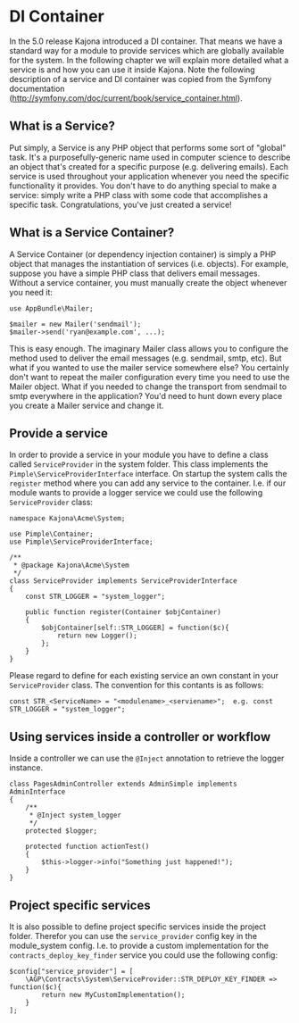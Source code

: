 # DI Container

In the 5.0 release Kajona introduced a DI container. That means we have a standard way for a module to provide services
which are globally available for the system. In the following chapter we will explain more detailed what a service is
and how you can use it inside Kajona. Note the following description of a service and DI container was copied from the 
Symfony documentation (http://symfony.com/doc/current/book/service_container.html).

## What is a Service?

Put simply, a Service is any PHP object that performs some sort of "global" task. It's a purposefully-generic name used 
in computer science to describe an object that's created for a specific purpose (e.g. delivering emails). Each service 
is used throughout your application whenever you need the specific functionality it provides. You don't have to do 
anything special to make a service: simply write a PHP class with some code that accomplishes a specific task. 
Congratulations, you've just created a service!

## What is a Service Container?

A Service Container (or dependency injection container) is simply a PHP object that manages the instantiation of 
services (i.e. objects). For example, suppose you have a simple PHP class that delivers email messages. Without a 
service container, you must manually create the object whenever you need it:

    use AppBundle\Mailer;
    
    $mailer = new Mailer('sendmail');
    $mailer->send('ryan@example.com', ...);

This is easy enough. The imaginary Mailer class allows you to configure the method used to deliver the email messages 
(e.g. sendmail, smtp, etc). But what if you wanted to use the mailer service somewhere else? You certainly don't want to 
repeat the mailer configuration every time you need to use the Mailer object. What if you needed to change the transport 
from sendmail to smtp everywhere in the application? You'd need to hunt down every place you create a Mailer service and 
change it.

## Provide a service

In order to provide a service in your module you have to define a class called `ServiceProvider` in the system folder.
This class implements the `Pimple\ServiceProviderInterface` interface. On startup the system calls the `register` method
where you can add any service to the container. I.e. if our module wants to provide a logger service we could use the 
following `ServiceProvider` class:

    namespace Kajona\Acme\System;
    
    use Pimple\Container;
    use Pimple\ServiceProviderInterface;
    
    /**
     * @package Kajona\Acme\System
     */
    class ServiceProvider implements ServiceProviderInterface
    {
        const STR_LOGGER = "system_logger";
    
        public function register(Container $objContainer)
        {
            $objContainer[self::STR_LOGGER] = function($c){
                return new Logger();
            };
        }
    }
    
Please regard to define for each existing service an own constant in your `ServiceProvider` class. The convention for this contants is as follows:
    
    const STR_<ServiceName> = "<modulename>_<serviename>";  e.g. const STR_LOGGER = "system_logger";


## Using services inside a controller or workflow

Inside a controller we can use the `@Inject` annotation to retrieve the logger instance.

    class PagesAdminController extends AdminSimple implements AdminInterface
    {
        /**
         * @Inject system_logger
         */
        protected $logger;
        
        protected function actionTest()
        {
            $this->logger->info("Something just happened!");
        }
    }

## Project specific services

It is also possible to define project specific services inside the project folder. Therefor you
can use the `service_provider` config key in the module_system config. I.e. to provide a custom
implementation for the `contracts_deploy_key_finder` service you could use the following config:

    $config["service_provider"] = [
        \AGP\Contracts\System\ServiceProvider::STR_DEPLOY_KEY_FINDER => function($c){
            return new MyCustomImplementation();
        }
    ];

